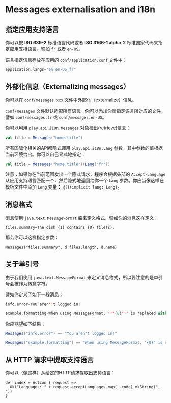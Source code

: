 # Messages externalisation and i18n

## 指定应用支持语言

你可以按 **ISO 639-2** 标准语言代码或者 **ISO 3166-1 alpha-2** 标准国家代码来指定应用支持语言，譬如 `fr` 或者 `en-US`。

语言指定信息存放在应用的 `conf/application.conf` 文件中：

```scala
application.langs="en,en-US,fr"
```

## 外部化信息（Externalizing messages）

你可以在 `conf/messages.xxx` 文件中外部化（externalize）信息。

`conf/messages` 文件默认适配所有语言。你可以添加你所指定语言所对应的文件，譬如 `conf/messages.fr` 或 `conf/messages.en-US`。

你可以利用 `play.api.i18n.Messages` 对象检出(retrieve)信息：


```scala
val title = Messages("home.title")
```

所有国际化相关的API都隐式调用 `play.api.i18n.Lang` 参数，其中参数的值根据当前环境给出。你可以自己显式地指定：

```scala
val title = Messages("home.title")(Lang("fr"))
```

注意：如果你在当前范围发出一个隐式请求，程序会根据头部的 `Accept-Language` 从应用支持语言匹配一个，然后隐式地返回给你一个 `Lang` 参数。你应当像这样在模板文件中添加 `Lang` 变量： `@()(implicit lang: Lang)`。

## 消息格式

消息使用 `java.text.MessageFormat` 库来定义格式，譬如你的消息这样定义：

```
files.summary=The disk {1} contains {0} file(s).
```

那么你可以这样指定参数：

```
Messages("files.summary", d.files.length, d.name)
```

## 关于单引号

由于我们使用 `java.text.MessageFormat` 来定义消息格式，所以要注意的是单引号会被作为转意字符。

譬如你定义了如下一段消息：

```scala
info.error=You aren''t logged in!
```

```scala
example.formatting=When using MessageFormat, '''{0}''' is replaced with the first parameter.
```

你应期望如下结果：

```scala
Messages("info.error") == "You aren't logged in!"
```

```scala
Messages("example.formatting") == "When using MessageFormat, '{0}' is replaced with the first parameter."
```

## 从 HTTP 请求中提取支持语言

你可以（像这样）从给定的HTTP请求提取出支持语言：

```
def index = Action { request =>
  Ok("Languages: " + request.acceptLanguages.map(_.code).mkString(", "))
}
```
